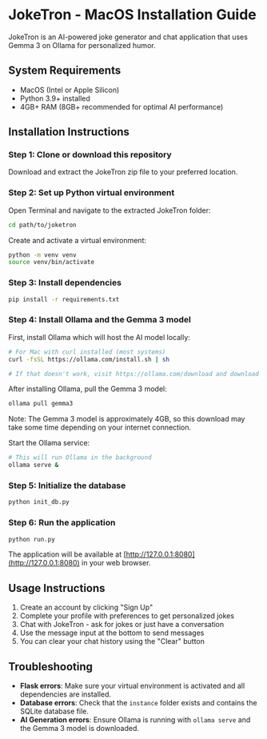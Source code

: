 # JokeTron - MacOS Installation Guide

JokeTron is an AI-powered joke generator and chat application that uses Gemma 3 on Ollama for personalized humor.

## System Requirements
- MacOS (Intel or Apple Silicon)
- Python 3.9+ installed
- 4GB+ RAM (8GB+ recommended for optimal AI performance)

## Installation Instructions

### Step 1: Clone or download this repository
Download and extract the JokeTron zip file to your preferred location.

### Step 2: Set up Python virtual environment
Open Terminal and navigate to the extracted JokeTron folder:

```bash
cd path/to/joketron
```

Create and activate a virtual environment:

```bash
python -m venv venv
source venv/bin/activate
```

### Step 3: Install dependencies

```bash
pip install -r requirements.txt
```

### Step 4: Install Ollama and the Gemma 3 model

First, install Ollama which will host the AI model locally:

```bash
# For Mac with curl installed (most systems)
curl -fsSL https://ollama.com/install.sh | sh

# If that doesn't work, visit https://ollama.com/download and download the macOS installer
```

After installing Ollama, pull the Gemma 3 model:

```bash
ollama pull gemma3
```

Note: The Gemma 3 model is approximately 4GB, so this download may take some time depending on your internet connection.

Start the Ollama service:

```bash
# This will run Ollama in the background
ollama serve &
```

### Step 5: Initialize the database

```bash
python init_db.py
```

### Step 6: Run the application

```bash
python run.py
```

The application will be available at [http://127.0.0.1:8080](http://127.0.0.1:8080) in your web browser.

## Usage Instructions

1. Create an account by clicking "Sign Up"
2. Complete your profile with preferences to get personalized jokes
3. Chat with JokeTron - ask for jokes or just have a conversation
4. Use the message input at the bottom to send messages
5. You can clear your chat history using the "Clear" button

## Troubleshooting

- **Flask errors**: Make sure your virtual environment is activated and all dependencies are installed.
- **Database errors**: Check that the `instance` folder exists and contains the SQLite database file.
- **AI Generation errors**: Ensure Ollama is running with `ollama serve` and the Gemma 3 model is downloaded.

